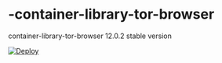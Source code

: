 # -container-library-tor-browser
 container-library-tor-browser 12.0.2 stable version

<a href="https://heroku.com/deploy?template=https://github.com/bugbounted/-container-library-tor-browser">
  <img src="https://www.herokucdn.com/deploy/button.svg" alt="Deploy">
</a>
